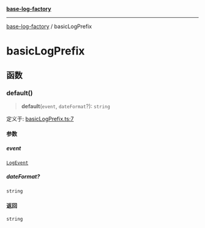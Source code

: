 [**base-log-factory**](index.md)

***

[base-log-factory](index.md) / basicLogPrefix

# basicLogPrefix

## 函数

### default()

> **default**(`event`, `dateFormat`?): `string`

定义于: [basicLogPrefix.ts:7](https://github.com/fengxinming/log-base/blob/f2c7f48e718176bca14e93c254777a3cb459e638/packages/base-log-factory/src/basicLogPrefix.ts#L7)

#### 参数

##### event

[`LogEvent`](typings.md#logevent)

##### dateFormat?

`string`

#### 返回

`string`
